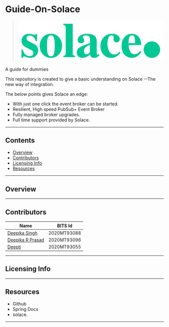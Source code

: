 # Guide-On-Solace

> ![solace.](Docs/solacelogo.png)

A guide for dummies

This repository is created to give a basic understanding on Solace 
--The new way of integration.

The below points gives Solace an edge:

- With just one click the event broker can be started.
- Resilient, High speed PubSub+ Event Broker
- Fully managed broker upgrades.
- Full time support provided by Solace.

---------------------------------------------

## Contents

* [Overview](#overview)
* [Contributors](#contributors)
* [Licensing Info](#licensing-info)
* [Resources](#resources)

-----------------------------------------

## Overview

-----------------------------------------

## Contributors

 | Name | BITS Id |
 | ---- | ------- |
 | [Deepika Singh](https://github.com/2020MT93088) | 2020MT93088 |
 | [Deepika R Prasad](https://github.com/Deepika-R-Prasad) | 2020MT93096 |
 | [Deepti](https://github.com/deepti810) | 2020MT93055 |

------------------------------------------

## Licensing Info

-------------------------------------------

## Resources

* Github
* Spring Docs
* solace.
--------------------------------------------
